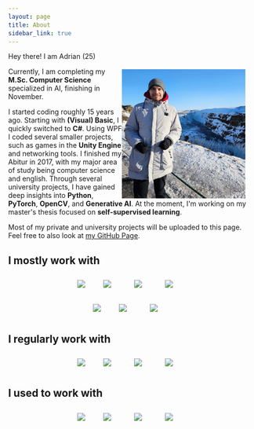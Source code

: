 ```yaml
---
layout: page
title: About
sidebar_link: true
---
```


<img align="right" src="assets/images/me.jpg" width="50%" style="float: right;margin-right: 20px;margin-top: 35px;">

Hey there! I am Adrian (25)

Currently, I am completing my <b>M.Sc. Computer Science</b> specialized in AI, finishing in November.

I started coding roughly 15 years ago. Starting with <b>(Visual) Basic</b>, I quickly switched to <b>C#</b>.
Using WPF I coded several smaller projects, such as games in the <b>Unity Engine</b> and networking tools.
I finished my Abitur in 2017, with my major area of study being computer science and english.
Through several university projects, I have gained deep insights into <b>Python</b>, <b>PyTorch</b>, <b>OpenCV</b>, and <b>Generative AI</b>. At the moment, I'm working on my master's thesis focused on <b>self-supervised learning</b>.

Most of my private and university projects will be uploaded to this page.
Feel free to also look at [my GitHub Page](https://github.com/adrianjoshua-strutt).

## I mostly work with

<div class="skills-div">
    <div class="skills-container">
        <div class="skills-item">
            <img src="https://cdn.jsdelivr.net/gh/devicons/devicon@latest/icons/python/python-original-wordmark.svg"/>
        </div>
        <div class="skills-item">
            <img src="https://cdn.jsdelivr.net/gh/devicons/devicon@latest/icons/pytorch/pytorch-original-wordmark.svg" />
        </div>
        <div class="skills-item">
            <img src="https://cdn.jsdelivr.net/gh/devicons/devicon@latest/icons/opencv/opencv-original-wordmark.svg" />
        </div>
        <div class="skills-item">
            <img src="https://cdn.jsdelivr.net/gh/devicons/devicon@latest/icons/github/github-original-wordmark.svg" /> 
        </div>
        <div class="skills-item">
            <img src="https://cdn.jsdelivr.net/gh/devicons/devicon@latest/icons/numpy/numpy-original-wordmark.svg" />
        </div>
        <div class="skills-item">
            <img src="https://cdn.jsdelivr.net/gh/devicons/devicon@latest/icons/pandas/pandas-original-wordmark.svg" />
        </div>   
        <div class="skills-item">
            <img src="https://cdn.jsdelivr.net/gh/devicons/devicon@latest/icons/mysql/mysql-original-wordmark.svg" />
        </div>
    </div>
</div>

## I regularly work with

<div class="skills-div">
    <div class="skills-container">
        <div class="skills-item"> 
            <img src="https://cdn.jsdelivr.net/gh/devicons/devicon@latest/icons/php/php-original.svg" />
        </div>
        <div class="skills-item"> 
            <img src="https://cdn.jsdelivr.net/gh/devicons/devicon@latest/icons/javascript/javascript-original.svg" />
        </div>
        <div class="skills-item">
            <img src="https://cdn.jsdelivr.net/gh/devicons/devicon@latest/icons/laravel/laravel-original-wordmark.svg" />
        </div>
        <div class="skills-item">
             <img src="https://cdn.jsdelivr.net/gh/devicons/devicon@latest/icons/vuejs/vuejs-original-wordmark.svg" />
        </div>
    </div>
</div>

## I used to work with

<div class="skills-div">
    <div class="skills-container">
        <div class="skills-item">
            <img src="https://cdn.jsdelivr.net/gh/devicons/devicon@latest/icons/java/java-original-wordmark.svg" />
        </div>
        <div class="skills-item">
            <img src="https://cdn.jsdelivr.net/gh/devicons/devicon@latest/icons/androidstudio/androidstudio-original-wordmark.svg" />
        </div>
        <div class="skills-item">
            <img src="https://cdn.jsdelivr.net/gh/devicons/devicon@latest/icons/csharp/csharp-original.svg" />
        </div>
        <div class="skills-item">
            <img src="https://cdn.jsdelivr.net/gh/devicons/devicon@latest/icons/unity/unity-plain-wordmark.svg" />
        </div>
    </div>
</div>



            
          

<style>

    @media screen and (max-width: 767px){   
        .skills-div{      
            width: 100%;
            margin-top: 15px; margin-left: auto; margin-right: auto; 
        } 
    }

    @media screen and (min-width: 768px) {      
        .skills-div{      
            width: 50%; 
            margin-top: 15px; margin-left: auto; margin-right: auto;
        } 
    } 

    .skills-container {
        display: flex;
        flex-wrap: wrap; /* Wrap flex items onto multiple lines */
        justify-content: center; /* Center items horizontally */
    }

    .skills-item {
        flex: 1 0 calc(25% - 10px); /* Adjust item width for 4 columns with margins */
        max-width: calc(25% - 10px); /* Limit maximum width to 25% of container width minus margin */
        box-sizing: border-box; /* Include padding and border in the item's total width */
        padding: 10px; /* Optional: add padding for space */
        margin-right: 10px; /* Optional: adjust margin between columns */
        margin-bottom: 10px; /* Optional: adjust margin between rows */
    }

    /* Reset margin for every fourth item to start a new row */
    .skills-item:nth-child(4n + 1) {
        margin-right: 0;
    }

    /* Reset margin bottom for last row */
    .skills-item:nth-last-child(-n + 4) {
        margin-bottom: 0;
    }

</style>